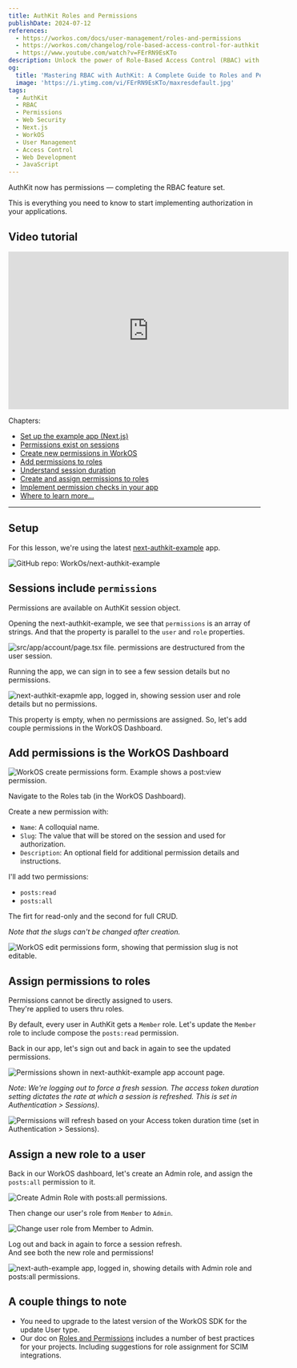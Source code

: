```yaml
---
title: AuthKit Roles and Permissions
publishDate: 2024-07-12
references:
  - https://workos.com/docs/user-management/roles-and-permissions
  - https://workos.com/changelog/role-based-access-control-for-authkit
  - https://www.youtube.com/watch?v=FErRN9EsKTo
description: Unlock the power of Role-Based Access Control (RBAC) with AuthKit's new permissions feature. Learn how to implement and manage user roles, create custom permissions, and secure your application with ease. Perfect for developers looking to streamline authentication in their next.js projects.
og:
  title: 'Mastering RBAC with AuthKit: A Complete Guide to Roles and Permissions | chan.dev'
  image: 'https://i.ytimg.com/vi/FErRN9EsKTo/maxresdefault.jpg'
tags:
  - AuthKit
  - RBAC
  - Permissions
  - Web Security
  - Next.js
  - WorkOS
  - User Management
  - Access Control
  - Web Development
  - JavaScript
---
```


AuthKit now has permissions — completing the RBAC feature set.

This is everything you need to know to start implementing authorization in your applications.

## Video tutorial

<div data-responsive-youtube-container>
<iframe width="560" height="315" src="https://www.youtube.com/embed/FErRN9EsKTo?si=7SE3Hf3KG-bx6F7b" title="YouTube video player" frameborder="0" allow="accelerometer; autoplay; clipboard-write; encrypted-media; gyroscope; picture-in-picture; web-share" referrerpolicy="strict-origin-when-cross-origin" allowfullscreen></iframe>
</div>

Chapters:

- [Set up the example app (Next.js)](https://www.youtube.com/watch?v=FErRN9EsKTo&feature=shared&t=14s)
- [Permissions exist on sessions](https://www.youtube.com/watch?v=FErRN9EsKTo&feature=shared&t=25s)
- [Create new permissions in WorkOS](https://www.youtube.com/watch?v=FErRN9EsKTo&feature=shared&t=49s)
- [Add permissions to roles](https://www.youtube.com/watch?v=FErRN9EsKTo&feature=shared&t=120s)
- [Understand session duration](https://www.youtube.com/watch?v=FErRN9EsKTo&feature=shared&t=154s)
- [Create and assign permissions to roles](https://www.youtube.com/watch?v=FErRN9EsKTo&feature=shared&t=175s)
- [Implement permission checks in your app](https://www.youtube.com/watch?v=FErRN9EsKTo&feature=shared&t=212s)
- [Where to learn more…](https://www.youtube.com/watch?v=FErRN9EsKTo&feature=shared&t=225s)

---

## Setup

For this lesson, we're using the latest [next-authkit-example](https://github.com/workos-inc/next-authkit-example) app.

![GitHub repo: WorkOs/next-authkit-example](./authkit-roles-and-permissions/authkit-roles-and-permissions-1.png)

## Sessions include `permissions`

Permissions are available on AuthKit session object.

Opening the next-authkit-example, we see that `permissions` is an array of strings.
And that the property is parallel to the `user` and `role` properties.

![src/app/account/page.tsx file. permissions are destructured from the user session.](./authkit-roles-and-permissions/authkit-roles-and-permissions-4.png)

Running the app, we can sign in to see a few session details but no permissions.

![next-authkit-exapmle app, logged in, showing session user and role details but no permissions.](./authkit-roles-and-permissions/authkit-roles-and-permissions-2.png)

This property is empty, when no permissions are assigned.
So, let's add couple permissions in the WorkOS Dashboard.

## Add permissions is the WorkOS Dashboard

![WorkOS create permissions form. Example shows a post:view permission.](./authkit-roles-and-permissions/authkit-roles-and-permissions-3.png)

Navigate to the Roles tab (in the WorkOS Dashboard).

Create a new permission with:

- `Name`: A colloquial name.
- `Slug`: The value that will be stored on the session and used for authorization.
- `Description`: An optional field for additional permission details and instructions.

I'll add two permissions:

- `posts:read`
- `posts:all`

The firt for read-only and the second for full CRUD.

_Note that the slugs can't be changed after creation._

![WorkOS edit permissions form, showing that permission slug is not editable.](./authkit-roles-and-permissions/authkit-roles-and-permissions-5.png)

## Assign permissions to roles

Permissions cannot be directly assigned to users.  
They're applied to users thru roles.

By default, every user in AuthKit gets a `Member` role.
Let's update the `Member` role to include compose the `posts:read` permission.

Back in our app, let's sign out and back in again to see the updated permissions.

![Permissions shown in next-authkit-example app account page.](./authkit-roles-and-permissions/authkit-roles-and-permissions-7.png)

_Note: We're logging out to force a fresh session. The access token duration setting dictates the rate at which a session is refreshed. This is set in Authentication > Sessions)._

![Permissions will refresh based on your Access token duration time (set in Authentication > Sessions).](./authkit-roles-and-permissions/authkit-roles-and-permissions-6.png)

## Assign a new role to a user

Back in our WorkOS dashboard, let's create an Admin role, and assign the `posts:all` permission to it.

![Create Admin Role with posts:all permissions.](./authkit-roles-and-permissions/authkit-roles-and-permissions-8.png)

Then change our user's role from `Member` to `Admin`.

![Change user role from Member to Admin.](./authkit-roles-and-permissions/authkit-roles-and-permissions-9.png)

Log out and back in again to force a session refresh.  
And see both the new role and permissions!

![next-auth-example app, logged in, showing details with Admin role and posts:all permissions.](./authkit-roles-and-permissions/authkit-roles-and-permissions-10.png)

## A couple things to note

- You need to upgrade to the latest version of the WorkOS SDK for the update User type.
- Our doc on [Roles and Permissions](https://workos.com/docs/user-management/roles-and-permissions) includes a number of best practices for your projects. Including suggestions for role assignment for SCIM integrations.
